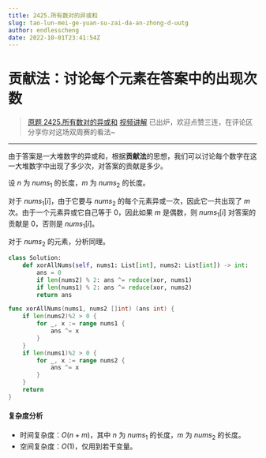 ```yaml
---
title: 2425.所有数对的异或和
slug: tao-lun-mei-ge-yuan-su-zai-da-an-zhong-d-uutg
author: endlesscheng
date: 2022-10-01T23:41:54Z
---
```

# 贡献法：讨论每个元素在答案中的出现次数
 
> [原题 2425.所有数对的异或和](https://leetcode.cn/problems/bitwise-xor-of-all-pairings)
[视频讲解](https://www.bilibili.com/video/BV1tW4y1e7rb) 已出炉，欢迎点赞三连，在评论区分享你对这场双周赛的看法~

---

由于答案是一大堆数字的异或和，根据**贡献法**的思想，我们可以讨论每个数字在这一大堆数字中出现了多少次，对答案的贡献是多少。

设 $n$ 为 $\textit{nums}_1$ 的长度，$m$ 为 $\textit{nums}_2$ 的长度。

对于 $\textit{nums}_1[i]$，由于它要与 $\textit{nums}_2$ 的每个元素异或一次，因此它一共出现了 $m$ 次。由于一个元素异或它自己等于 $0$，因此如果 $m$ 是偶数，则 $\textit{nums}_1[i]$ 对答案的贡献是 $0$，否则是 $\textit{nums}_1[i]$。

对于 $\textit{nums}_2$ 的元素，分析同理。

```py [sol1-Python3]
class Solution:
    def xorAllNums(self, nums1: List[int], nums2: List[int]) -> int:
        ans = 0
        if len(nums2) % 2: ans ^= reduce(xor, nums1)
        if len(nums1) % 2: ans ^= reduce(xor, nums2)
        return ans
```

```go [sol1-Go]
func xorAllNums(nums1, nums2 []int) (ans int) {
	if len(nums2)%2 > 0 {
		for _, x := range nums1 {
			ans ^= x
		}
	}
	if len(nums1)%2 > 0 {
		for _, x := range nums2 {
			ans ^= x
		}
	}
	return
}
```

#### 复杂度分析

- 时间复杂度：$O(n+m)$，其中 $n$ 为 $\textit{nums}_1$ 的长度，$m$ 为 $\textit{nums}_2$ 的长度。
- 空间复杂度：$O(1)$，仅用到若干变量。

